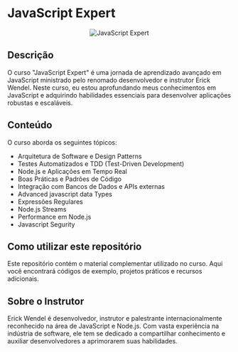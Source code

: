 # JavaScript Expert

<p align="center">
  <img src="https://cdn.greatpages.com.br/cursos.erickwendel.com.br/1687807446/imagens/desktop/216157_1_168247981064489ac2c076a685582143.png" alt="JavaScript Expert">
</p>

## Descrição

O curso "JavaScript Expert" é uma jornada de aprendizado avançado em JavaScript ministrado pelo renomado desenvolvedor e instrutor Erick Wendel. Neste curso, eu estou aprofundando meus conhecimentos em JavaScript e adquirindo habilidades essenciais para desenvolver aplicações robustas e escaláveis.

## Conteúdo

O curso aborda os seguintes tópicos:

- Arquitetura de Software e Design Patterns
- Testes Automatizados e TDD (Test-Driven Development)
- Node.js e Aplicações em Tempo Real
- Boas Práticas e Padrões de Código
- Integração com Bancos de Dados e APIs externas
- Advanced javascript data Types
- Expressões Regulares
- Node.js Streams
- Performance em Node.js
- Javascript Segurity

## Como utilizar este repositório

Este repositório contém o material complementar utilizado no curso. Aqui você encontrará códigos de exemplo, projetos práticos e recursos adicionais.

## Sobre o Instrutor

Erick Wendel é desenvolvedor, instrutor e palestrante internacionalmente reconhecido na área de JavaScript e Node.js. Com vasta experiência na indústria de software, ele tem se dedicado a compartilhar conhecimento e auxiliar desenvolvedores a aprimorarem suas habilidades.

